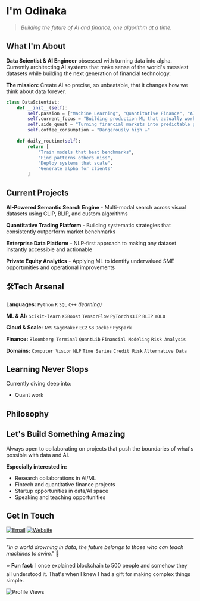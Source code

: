 # I'm Odinaka

> *Building the future of AI and finance, one algorithm at a time.*

## What I'm About

**Data Scientist & AI Engineer** obsessed with turning data into alpha. Currently architecting AI systems that make sense of the world's messiest datasets while building the next generation of financial technology.

**The mission:** Create AI so precise, so unbeatable, that it changes how we think about data forever.

```python
class DataScientist:
    def __init__(self):
        self.passion = ["Machine Learning", "Quantitative Finance", "AI Systems"]
        self.current_focus = "Building production ML that actually works"
        self.side_quest = "Turning financial markets into predictable patterns"
        self.coffee_consumption = "Dangerously high ☕"
    
    def daily_routine(self):
        return [
            "Train models that beat benchmarks",
            "Find patterns others miss", 
            "Deploy systems that scale",
            "Generate alpha for clients"
        ]
```

## Current Projects

**AI-Powered Semantic Search Engine** - Multi-modal search across visual datasets using CLIP, BLIP, and custom algorithms

**Quantitative Trading Platform** - Building systematic strategies that consistently outperform market benchmarks

**Enterprise Data Platform** - NLP-first approach to making any dataset instantly accessible and actionable

**Private Equity Analytics** - Applying ML to identify undervalued SME opportunities and operational improvements

## 🛠Tech Arsenal

**Languages:** `Python` `R` `SQL` `C++` *(learning)*

**ML & AI:** `Scikit-learn` `XGBoost` `TensorFlow` `PyTorch` `CLIP` `BLIP` `YOLO`

**Cloud & Scale:** `AWS` `SageMaker` `EC2` `S3` `Docker` `PySpark`

**Finance:** `Bloomberg Terminal` `QuantLib` `Financial Modeling` `Risk Analysis`

**Domains:** `Computer Vision` `NLP` `Time Series` `Credit Risk` `Alternative Data`


## Learning Never Stops

Currently diving deep into:
- Quant work 

## Philosophy


## Let's Build Something Amazing

Always open to collaborating on projects that push the boundaries of what's possible with data and AI.

**Especially interested in:**
- Research collaborations in AI/ML
- Fintech and quantitative finance projects  
- Startup opportunities in data/AI space
- Speaking and teaching opportunities

## Get In Touch

[![Email](https://img.shields.io/badge/Email-D14836?style=for-the-badge&logo=gmail&logoColor=white)](mailto:prince4albert@gmail.com)
[![Website](https://img.shields.io/badge/Website-000000?style=for-the-badge&logo=About.me&logoColor=white)](https://tinyurl.com/odinaka-portfolio)

---

*"In a world drowning in data, the future belongs to those who can teach machines to swim."* 🌊

⭐ **Fun fact:** I once explained blockchain to 500 people and somehow they all understood it. That's when I knew I had a gift for making complex things simple.

![Profile Views](https://komarev.com/ghpvc/?username=yourusername&color=brightgreen&style=flat-square)
